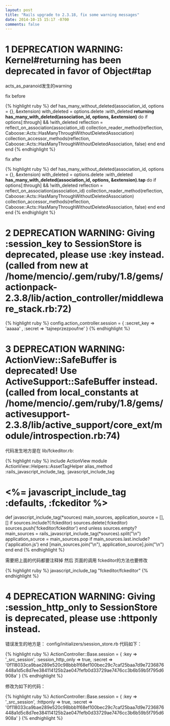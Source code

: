 ```yaml
---
layout: post
title: "Rails upgrade to 2.3.18, fix some warning messages"
date: 2014-10-15 15:17 -0700
comments: false
---
```


1 DEPRECATION WARNING: Kernel#returning has been deprecated in favor of Object#tap
============

acts_as_paranoid发生的warning

fix before

{% highlight ruby %}
def has_many_without_deleted(association_id, options = {}, &extension)
  with_deleted = options.delete :with_deleted
  **returning has_many_with_deleted(association_id, options, &extension)** do
    if options[:through] && !with_deleted
    reflection = reflect_on_association(association_id)
    collection_reader_method(reflection, Caboose::Acts::HasManyThroughWithoutDeletedAssociation)
    collection_accessor_methods(reflection, Caboose::Acts::HasManyThroughWithoutDeletedAssociation, false)
    end
  end
end
{% endhighlight %}

fix after

{% highlight ruby %}
def has_many_without_deleted(association_id, options = {}, &extension)
  with_deleted = options.delete :with_deleted
  **has_many_with_deleted(association_id, options, &extension).tap** do
    if options[:through] && !with_deleted
    reflection = reflect_on_association(association_id)
    collection_reader_method(reflection, Caboose::Acts::HasManyThroughWithoutDeletedAssociation)
    collection_accessor_methods(reflection, Caboose::Acts::HasManyThroughWithoutDeletedAssociation, false)
    end
  end
end
{% endhighlight %}

2 DEPRECATION WARNING: Giving :session_key to SessionStore is deprecated, please use :key instead. (called from new at /home/mencio/.gem/ruby/1.8/gems/actionpack-2.3.8/lib/action_controller/middleware_stack.rb:72)
=======

{% highlight ruby %}
config.action_controller.session = {
  :secret_key => 'aaaaa' ,
  :secret => 'tajneprzezpoufne'
}
{% endhighlight %}


3 DEPRECATION WARNING: ActionView::SafeBuffer is deprecated! Use ActiveSupport::SafeBuffer instead. (called from local_constants at /home/mencio/.gem/ruby/1.8/gems/activesupport-2.3.8/lib/active_support/core_ext/module/introspection.rb:74)
============

代码发生地方是在 lib/fckeditor.rb:

{% highlight ruby %}
include ActionView
module ActionView::Helpers::AssetTagHelper
  alias_method :rails_javascript_include_tag, :javascript_include_tag
 
  #  <%= javascript_include_tag :defaults, :fckeditor %>
  def javascript_include_tag(*sources)
    main_sources, application_source = [], []
    if sources.include?(:fckeditor)
      sources.delete(:fckeditor)
      sources.push('fckeditor/fckeditor')
    end
    unless sources.empty?
      main_sources = rails_javascript_include_tag(*sources).split("\n")
      application_source = main_sources.pop if main_sources.last.include?('application.js')
    end
    [main_sources.join("\n"), application_source].join("\n")
  end
end
{% endhighlight %}

需要把上面的代码都要注释掉
然后 页面的调用 fckeditor的方法也要修改

{% highlight ruby %}
javascript_include_tag "fckeditor/fckeditor"
{% endhighlight %}

4 DEPRECATION WARNING: Giving :session_http_only to SessionStore is deprecated, please use :httponly instead. 
============

错误发生的地方是：
config/initializers/session_store.rb
代码如下：

{% highlight ruby %}
ActionController::Base.session = {
:key         => '_src_session',
:session_http_only => true,
:secret      => '0f118033ca9bae289e520c98bbb1f68ef100bec29c7caf25baa7d9e7236876448a1d5c8d7ee384114125b2ae047fefb0d33729ae7476cc3b6b59b5f795d6908a'
}
{% endhighlight %}

修改为如下的代码：

{% highlight ruby %}
ActionController::Base.session = {
:key         => '_src_session',
:httponly => true,
:secret      => '0f118033ca9bae289e520c98bbb1f68ef100bec29c7caf25baa7d9e7236876448a1d5c8d7ee384114125b2ae047fefb0d33729ae7476cc3b6b59b5f795d6908a'
}
{% endhighlight %}